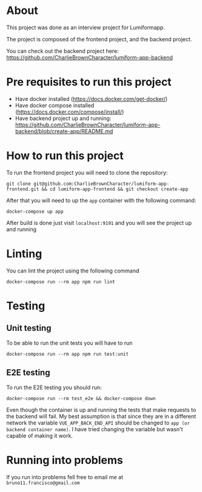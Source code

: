 # About

This project was done as an interview project for Lumiformapp.

The project is composed of the frontend project, and the backend project.

You can check out the backend project here: https://github.com/CharlieBrownCharacter/lumiform-app-backend

# Pre requisites to run this project

- Have docker installed (https://docs.docker.com/get-docker/)
- Have docker compose installed (https://docs.docker.com/compose/install/)
- Have backend project up and running: https://github.com/CharlieBrownCharacter/lumiform-app-backend/blob/create-app/README.md

# How to run this project

To run the frontend project you will need to clone the repository:

```
git clone git@github.com:CharlieBrownCharacter/lumiform-app-frontend.git && cd lumiform-app-frontend && git checkout create-app
```

After that you will need to up the `app` container with the following command:

```
docker-compose up app
```

After build is done just visit `localhost:9191` and you will see the project up and running

# Linting

You can lint the project using the following command

```
docker-compose run --rm app npm run lint
```

# Testing
## Unit testing
To be able to run the unit tests you will have to run

```
docker-compose run --rm app npm run test:unit
```

## E2E testing

To run the E2E testing you should run:

```
docker-compose run --rm test_e2e && docker-compose down
```

Even though the container is up and running the tests that make requests to the backend will fail.
My best assumption is that since they are in a different network the variable `VUE_APP_BACK_END_API` should
be changed to `app (or backend container name)`. I have tried changing the variable but wasn't capable of making it work.

# Running into problems

If you run into problems fell free to email me at `bruno11.francisco@gmail.com`
